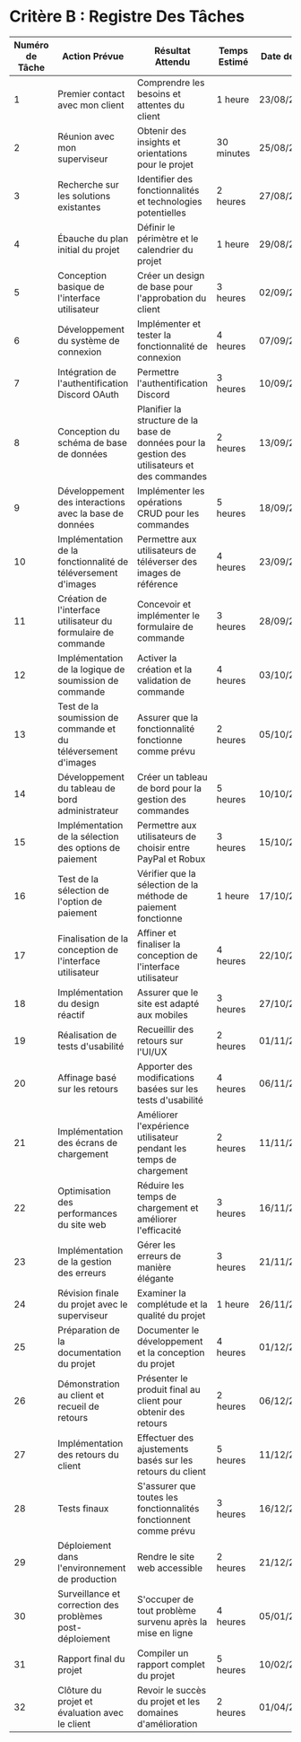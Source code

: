 # Critère B : Registre Des Tâches

| Numéro de Tâche | Action Prévue                                                  | Résultat Attendu                                                                               | Temps Estimé | Date de Fin | Critère |
| --------------- | -------------------------------------------------------------- | ---------------------------------------------------------------------------------------------- | ------------ | ----------- | ------- |
| 1               | Premier contact avec mon client                                | Comprendre les besoins et attentes du client                                                   | 1 heure      | 23/08/2023  | A       |
| 2               | Réunion avec mon superviseur                                   | Obtenir des insights et orientations pour le projet                                            | 30 minutes   | 25/08/2023  | A       |
| 3               | Recherche sur les solutions existantes                         | Identifier des fonctionnalités et technologies potentielles                                    | 2 heures     | 27/08/2023  | A       |
| 4               | Ébauche du plan initial du projet                              | Définir le périmètre et le calendrier du projet                                                | 1 heure      | 29/08/2023  | A       |
| 5               | Conception basique de l'interface utilisateur                  | Créer un design de base pour l'approbation du client                                           | 3 heures     | 02/09/2023  | B       |
| 6               | Développement du système de connexion                          | Implémenter et tester la fonctionnalité de connexion                                           | 4 heures     | 07/09/2023  | C       |
| 7               | Intégration de l'authentification Discord OAuth                | Permettre l'authentification Discord                                                           | 3 heures     | 10/09/2023  | C       |
| 8               | Conception du schéma de base de données                        | Planifier la structure de la base de données pour la gestion des utilisateurs et des commandes | 2 heures     | 13/09/2023  | B       |
| 9               | Développement des interactions avec la base de données         | Implémenter les opérations CRUD pour les commandes                                             | 5 heures     | 18/09/2023  | C       |
| 10              | Implémentation de la fonctionnalité de téléversement d'images  | Permettre aux utilisateurs de téléverser des images de référence                               | 4 heures     | 23/09/2023  | C       |
| 11              | Création de l'interface utilisateur du formulaire de commande  | Concevoir et implémenter le formulaire de commande                                             | 3 heures     | 28/09/2023  | B       |
| 12              | Implémentation de la logique de soumission de commande         | Activer la création et la validation de commande                                               | 4 heures     | 03/10/2023  | C       |
| 13              | Test de la soumission de commande et du téléversement d'images | Assurer que la fonctionnalité fonctionne comme prévu                                           | 2 heures     | 05/10/2023  | C       |
| 14              | Développement du tableau de bord administrateur                | Créer un tableau de bord pour la gestion des commandes                                         | 5 heures     | 10/10/2023  | C       |
| 15              | Implémentation de la sélection des options de paiement         | Permettre aux utilisateurs de choisir entre PayPal et Robux                                    | 3 heures     | 15/10/2023  | C       |
| 16              | Test de la sélection de l'option de paiement                   | Vérifier que la sélection de la méthode de paiement fonctionne                                 | 1 heure      | 17/10/2023  | C       |
| 17              | Finalisation de la conception de l'interface utilisateur       | Affiner et finaliser la conception de l'interface utilisateur                                  | 4 heures     | 22/10/2023  | B       |
| 18              | Implémentation du design réactif                               | Assurer que le site est adapté aux mobiles                                                     | 3 heures     | 27/10/2023  | C       |
| 19              | Réalisation de tests d'usabilité                               | Recueillir des retours sur l'UI/UX                                                             | 2 heures     | 01/11/2023  | E       |
| 20              | Affinage basé sur les retours                                  | Apporter des modifications basées sur les tests d'usabilité                                    | 4 heures     | 06/11/2023  | C       |
| 21              | Implémentation des écrans de chargement                        | Améliorer l'expérience utilisateur pendant les temps de chargement                             | 2 heures     | 11/11/2023  | C       |
| 22              | Optimisation des performances du site web                      | Réduire les temps de chargement et améliorer l'efficacité                                      | 3 heures     | 16/11/2023  | C       |
| 23              | Implémentation de la gestion des erreurs                       | Gérer les erreurs de manière élégante                                                          | 3 heures     | 21/11/2023  | C       |
| 24              | Révision finale du projet avec le superviseur                  | Examiner la complétude et la qualité du projet                                                 | 1 heure      | 26/11/2023  | A       |
| 25              | Préparation de la documentation du projet                      | Documenter le développement et la conception du projet                                         | 4 heures     | 01/12/2023  | B       |
| 26              | Démonstration au client et recueil de retours                  | Présenter le produit final au client pour obtenir des retours                                  | 2 heures     | 06/12/2023  | E       |
| 27              | Implémentation des retours du client                           | Effectuer des ajustements basés sur les retours du client                                      | 5 heures     | 11/12/2023  | C       |
| 28              | Tests finaux                                                   | S'assurer que toutes les fonctionnalités fonctionnent comme prévu                              | 3 heures     | 16/12/2023  | C       |
| 29              | Déploiement dans l'environnement de production                 | Rendre le site web accessible                                                                  | 2 heures     | 21/12/2023  | C       |
| 30              | Surveillance et correction des problèmes post-déploiement      | S'occuper de tout problème survenu après la mise en ligne                                      | 4 heures     | 05/01/2024  | C       |
| 31              | Rapport final du projet                                        | Compiler un rapport complet du projet                                                          | 5 heures     | 10/02/2024  | B       |
| 32              | Clôture du projet et évaluation avec le client                 | Revoir le succès du projet et les domaines d'amélioration                                      | 2 heures     | 01/04/2024  | E       |
